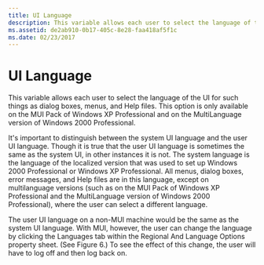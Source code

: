 ```yaml
---
title: UI Language
description: This variable allows each user to select the language of the UI for such things as dialog boxes, menus, and Help files.
ms.assetid: de2ab910-0b17-405c-8e28-faa418af5f1c
ms.date: 02/23/2017
---
```

# UI Language

This variable allows each user to select the language of the UI for such things as dialog boxes, menus, and Help files. This option is only available on the MUI Pack of Windows XP Professional and on the MultiLanguage version of Windows 2000 Professional.

It's important to distinguish between the system UI language and the user UI language. Though it is true that the user UI language is sometimes the same as the system UI, in other instances it is not. The system language is the language of the localized version that was used to set up Windows 2000 Professional or Windows XP Professional. All menus, dialog boxes, error messages, and Help files are in this language, except on multilanguage versions (such as on the MUI Pack of Windows XP Professional and the MultiLanguage version of Windows 2000 Professional), where the user can select a different language.

The user UI language on a non-MUI machine would be the same as the system UI language. With MUI, however, the user can change the language by clicking the Languages tab within the Regional And Language Options property sheet. (See Figure 6.) To see the effect of this change, the user will have to log off and then log back on.


